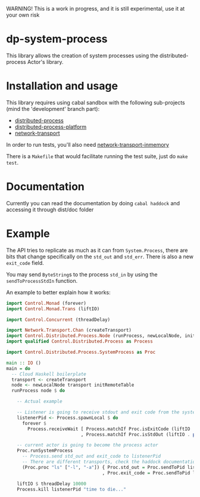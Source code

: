 WARNING! This is a work in progress, and it is still experimental, use it at your own risk

# dp-system-process

This library allows the creation of system processes using the distributed-process
Actor's library.

# Installation and usage

This library requires using cabal sandbox with the following sub-projects (mind the 'development' branch part):

* [distributed-process](https://github.com/haskell-distributed/distributed-process/tree/development)
* [distributed-process-platform](https://github.com/haskell-distributed/distributed-process-platform/tree/development)
* [network-transport](https://github.com/haskell-distributed/network-transport/tree/development)

In order to run tests, you'll also need
[network-transport-inmemory](https://github.com/haskell-distributed/network-transport-inmemory/tree/development)

There is a `Makefile` that would facilitate running the test suite, just do `make test`.

# Documentation

Currently you can read the documentation by doing `cabal haddock` and accessing it through dist/doc folder

# Example

The API tries to replicate as much as it can from `System.Process`, there are bits that change
specifically on the `std_out` and `std_err`. There is also a new `exit_code` field.

You may send `ByteString`s to the process `std_in` by using the `sendToProcessStdIn` function.

An example to better explain how it works:

```haskell
import Control.Monad (forever)
import Control.Monad.Trans (liftIO)

import Control.Concurrent (threadDelay)

import Network.Transport.Chan (createTransport)
import Control.Distributed.Process.Node (runProcess, newLocalNode, initRemoteTable)
import qualified Control.Distributed.Process as Process

import Control.Distributed.Process.SystemProcess as Proc

main :: IO ()
main = do
  -- Cloud Haskell boilerplate
  transport <- createTransport
  node <- newLocalNode transport initRemoteTable
  runProcess node $ do

    -- Actual example

    -- Listener is going to receive stdout and exit code from the system process actor
    listenerPid <- Process.spawnLocal $ do
      forever $
        Process.receiveWait [ Process.matchIf Proc.isExitCode (liftIO . print)
                            , Process.matchIf Proc.isStdOut (liftIO . print) ]

    -- current actor is going to become the process actor
    Proc.runSystemProcess
      -- Process.send std_out and exit_code to listenerPid
      -- There are different transports, check the haddock documentation
      (Proc.proc "ls" ["-l", "-a"]) { Proc.std_out = Proc.sendToPid listenerPid
                                    , Proc.exit_code = Proc.sendToPid listenerPid }

    liftIO $ threadDelay 10000
    Process.kill listenerPid "time to die..."
```